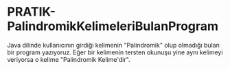 # PRATIK-PalindromikKelimeleriBulanProgram
Java dilinde kullanıcının girdiği kelimenin "Palindromik" olup olmadığı bulan bir program yazıyoruz.  Eğer bir kelimenin tersten okunuşu yine aynı kelimeyi veriyorsa o kelime "Palindromik Kelime'dir".
